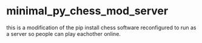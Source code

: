 # minimal_py_chess_mod_server

this is a modification of the pip install chess software reconfigured to run as a server so people can play eachother online.
